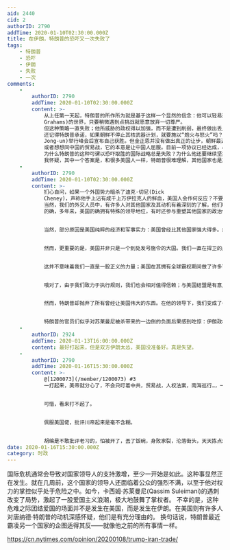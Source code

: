 ```yaml
---
aid: 2440
cid: 2
authorID: 2790
addTime: 2020-01-10T02:30:00.000Z
title: 在伊朗，特朗普的恐吓又一次失败了
tags:
    - 特朗普
    - 恐吓
    - 伊朗
    - 失败
    - 一次
comments:
    -
        authorID: 2790
        addTime: 2020-01-10T02:30:00.000Z
        content: >-
            从上任第一天起，特朗普的所作所为就是基于这样一个显然的信念：他可以轻易恐吓外国政府——他们会很快屈服，任凭他蒙羞。也就是说，他想象自己面对的是一个林赛·格雷厄姆(Lindsey
            Grahams)的世界，只要稍微遇到点挑战就愿意放弃一切尊严。
            但这种策略一直失败；他所威胁的政权得以加强，而不是遭到削弱，最终做出丢人现眼的让步的是特朗普自己。
            还记得特朗普承诺，如果朝鲜不停止其核武器计划，就要施以“炮火与怒火”吗？2018年，他与朝鲜领导人金正恩(Kim
            Jong-un)举行峰会后宣布自己获胜。但金正恩并没有做出真正的让步，朝鲜最近宣布可能会重新进行核武器和远程导弹试验。
            或者想想同中国的贸易战，它的本意是让中国人屈服。目前一项协议已经达成，尽管细节尚不清楚，但是很明显，它远远达不到美国的目标，而且中国官员对自己成功击败特朗普感到欢欣鼓舞。
            为什么特朗普的这种可谓以恐吓取胜的国际战略总是失败？为什么他还要继续坚持这个战略呢？
            我怀疑，其中一个答案是，和很多美国人一样，特朗普很难理解，其他国家也是真实存在的——我们国家的公民宁愿付出高昂的代价，无论是金钱还是生命，也不愿看到国家做出在他们心目中非常耻辱的让步，但我们不是唯一一个这样的国家。
    -
        authorID: 2790
        addTime: 2020-01-10T02:30:00.000Z
        content: >-
            扪心自问，如果一个外国势力暗杀了迪克·切尼(Dick
            Cheney)，声称他手上沾有成千上万伊拉克人的鲜血，美国人会作何反应？不要说苏莱曼尼更糟。那不是重点。关键是我们不能接受外国政府有权杀害我们的官员。为什么会觉得其他国家和我们不一样呢？
            当然，我们的外交人员中，有许多人对其他国家及其动机有着深刻的了解，他们明白，恐吓的限度在什么地方。但是任何有这种见识的人都被排除在特朗普的核心圈子之外。
            的确，多年来，美国的确拥有特殊的领导地位，有时还参与重塑其他国家的政治体系。但这就是特朗普的第二个错误：没有任何迹象表明，他理解美国为什么曾经如此特别。


            当然，部分原因是美国纯粹的经济和军事实力：美国曾经比其他国家强大得多。然而，这已不再是事实。例如，以一些关键指标衡量，中国的经济规模明显大于美国。


            然而，更重要的是，美国并非只是一个到处发号施令的大国。我们一直在捍卫的是某种更大的东西。


            这并不意味着我们一直是一股正义的力量；美国在其拥有全球霸权期间做了许多可怕的事情。但我们明确支持全球法治，支持一个对包括我们自身在内的所有人施以共同规则的体系。在北约等联盟和世界贸易组织等机构中，美国可能一直是发挥主导作用的合作伙伴，但我们总是试图表现得与其他国家平起平坐。


            哦对了，由于我们致力于执行规则，我们也会相对值得信赖；与美国结盟是有意义的，因为我们不是那种为了短期政治便利而背叛盟友的国家。


            然而，特朗普却抛弃了所有曾经让美国伟大的东西。在他的领导下，我们变成了一个自私自利的大恶霸——一个有着宏大妄想的恶霸，但其实远没有他想象的那么强悍。我们突然抛弃了库尔德人这样的盟友；我们尊敬战犯；我们无缘无故对加拿大这样的友好国家征收惩罚性关税。当然还有，在撒了15000个谎之后，我们的领导人和他的下属所说的一切都是不可信的。


            特朗普的官员们似乎对苏莱曼尼被杀带来的一边倒的负面后果感到吃惊：伊朗政权声威大震，伊拉克转向敌对，没有人站出来支持我们。但是，背叛自己所有的朋友，挥霍自己所有的信誉，就是会导致这样的后果。
    -
        authorID: 2924
        addTime: 2020-01-13T16:00:00.000Z
        content: 最好打起来，但是双方伊朗太怂，美国没准备好。真是失望。
    -
        authorID: 2790
        addTime: 2020-01-16T15:30:00.000Z
        content: >-
            @[1200073](/member/1200073) #3
            一打起来，美帝就分心了，不会只盯着中共，贸易战，人权法案，南海巡行…，一个劲的挥大棒。


            可惜，看来打不起了。


            佩服美国佬，批评川帝起来是毫不含糊。


            胡编是不敢批评老习的，怕被开了，丟了饭碗，身败家裂，沦落街头，天天拣点烂葱吃。
date: 2020-01-16T15:30:00.000Z
category: 时政
---
```


国际危机通常会导致对国家领导人的支持激增，至少一开始是如此。这种事显然正在发生。就在几周前，这个国家的领导人还面临着公众的强烈不满，以至于他对权力的掌控似乎处于危险之中。如今，卡西姆·苏莱曼尼(Qassim Suleimani)的遇刺改变了局势，激起了一股爱国主义浪潮，极大地鼓舞了掌权者。 不幸的是，这种危难之际团结爱国的场面并不是发生在美国，而是发生在伊朗。在美国则有许多人对唐纳德·特朗普的动机深感怀疑，他们是有充分理由的。 换句话说，特朗普最近霸凌另一个国家的企图适得其反——就像他之前的所有事情一样。

https://cn.nytimes.com/opinion/20200108/trump-iran-trade/
